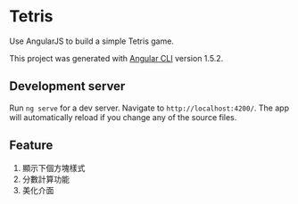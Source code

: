 # Tetris

Use AngularJS to build a simple Tetris game.

This project was generated with [Angular CLI](https://github.com/angular/angular-cli) version 1.5.2.

## Development server 

Run `ng serve` for a dev server. Navigate to `http://localhost:4200/`. The app will automatically reload if you change any of the source files.


## Feature

1. 顯示下個方塊樣式
2. 分數計算功能
3. 美化介面
<!-- 
## Code scaffolding

Run `ng generate component component-name` to generate a new component. You can also use `ng generate directive|pipe|service|class|guard|interface|enum|module`.

## Build

Run `ng build` to build the project. The build artifacts will be stored in the `dist/` directory. Use the `-prod` flag for a production build.

## Running unit tests

Run `ng test` to execute the unit tests via [Karma](https://karma-runner.github.io).

## Running end-to-end tests

Run `ng e2e` to execute the end-to-end tests via [Protractor](http://www.protractortest.org/).

## Further help

To get more help on the Angular CLI use `ng help` or go check out the [Angular CLI README](https://github.com/angular/angular-cli/blob/master/README.md). -->
